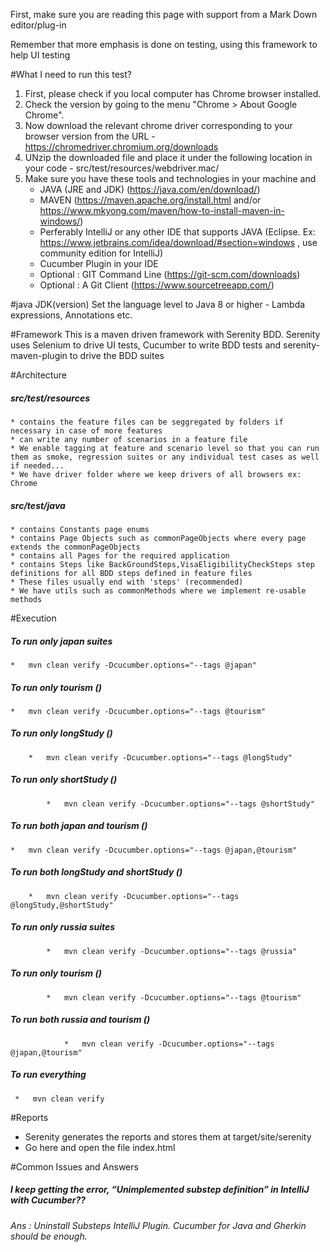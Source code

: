 First, make sure you are reading this page with support from a Mark Down editor/plug-in

Remember that more emphasis is done on testing, using this framework to help UI testing

#What I need to run this test?
1. First, please check if you local computer has Chrome browser installed.
2. Check the version by going to the menu "Chrome > About Google Chrome".
3. Now download the relevant chrome driver corresponding to your browser version from the URL - https://chromedriver.chromium.org/downloads 
4. UNzip the downloaded file and place it under the following location in your code - src/test/resources/webdriver.mac/ 
5. Make sure you have these tools and technologies in your machine and 
    * JAVA (JRE and JDK) (https://java.com/en/download/)
    * MAVEN (https://maven.apache.org/install.html and/or https://www.mkyong.com/maven/how-to-install-maven-in-windows/)
    * Perferably IntelliJ or any other IDE that supports JAVA (Eclipse. Ex: https://www.jetbrains.com/idea/download/#section=windows , use community edition for IntelliJ)
    * Cucumber Plugin in your IDE
    * Optional : GIT Command Line (https://git-scm.com/downloads)
    * Optional : A Git Client (https://www.sourcetreeapp.com/)

#java JDK(version)
Set the language level to Java 8 or higher - Lambda expressions, Annotations etc.

#Framework
This is a maven driven framework with Serenity BDD. Serenity uses Selenium to drive UI tests, Cucumber to write BDD tests and serenity-maven-plugin to drive the BDD suites

#Architecture

##### src/test/resources
    * contains the feature files can be seggregated by folders if necessary in case of more features 
    * can write any number of scenarios in a feature file
    * We enable tagging at feature and scenario level so that you can run them as smoke, regression suites or any individual test cases as well if needed...
    * We have driver folder where we keep drivers of all browsers ex: Chrome
    
##### src/test/java
    * contains Constants page enums
    * contains Page Objects such as commonPageObjects where every page extends the commonPageObjects
    * contains all Pages for the required application
    * contains Steps like BackGroundSteps,VisaEligibilityCheckSteps step definitions for all BDD steps defined in feature files
    * These files usually end with 'steps' (recommended)
    * We have utils such as commonMethods where we implement re-usable methods
      
    
#Execution
##### To run only japan suites
    *   mvn clean verify -Dcucumber.options="--tags @japan"
    
##### To run only tourism ()
    *   mvn clean verify -Dcucumber.options="--tags @tourism"
    
##### To run only longStudy ()
        *   mvn clean verify -Dcucumber.options="--tags @longStudy"
        
##### To run only shortStudy ()
            *   mvn clean verify -Dcucumber.options="--tags @shortStudy"
    
##### To run both japan and tourism ()
    *   mvn clean verify -Dcucumber.options="--tags @japan,@tourism"
    
##### To run both longStudy and shortStudy ()
        *   mvn clean verify -Dcucumber.options="--tags @longStudy,@shortStudy"
        
        
##### To run only russia suites
            *   mvn clean verify -Dcucumber.options="--tags @russia"
            
##### To run only tourism ()
            *   mvn clean verify -Dcucumber.options="--tags @tourism"
            
##### To run both russia and tourism ()
                *   mvn clean verify -Dcucumber.options="--tags @japan,@tourism"
     
##### To run everything
     *   mvn clean verify    
         
#Reports
* Serenity generates the reports and stores them at target/site/serenity
* Go here and open the file index.html         


#Common Issues and Answers
##### I keep getting the error, “Unimplemented substep definition” in IntelliJ with Cucumber??
###### Ans : Uninstall Substeps IntelliJ Plugin. Cucumber for Java and Gherkin should be enough.


